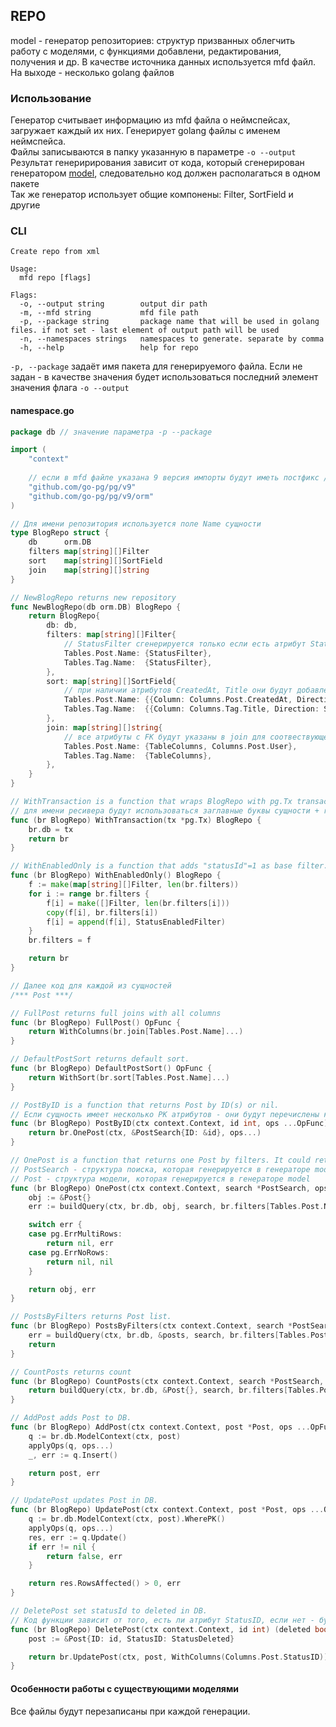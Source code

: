 ## REPO

model - генератор репозиториев: структур призванных облегчить работу с моделями, с функциями добавлени, редактирования, получения и др. В качестве источника данных используется mfd файл. На выходе - несколько golang файлов

### Использование

Генератор считывает информацию из mfd файла о неймспейсах, загружает каждый их них. Генерирует golang файлы c именем неймспейса.  
Файлы записываются в папку указанную в параметре `-o --output`  
Результат генеририрования зависит от кода, который сгенерирован генератором [model](/generators/model), следовательно код должен располагаться в одном пакете  
Так же генератор использует общие компонены: Filter, SortField и другие  

### CLI

```
Create repo from xml

Usage:
  mfd repo [flags]

Flags:
  -o, --output string        output dir path
  -m, --mfd string           mfd file path
  -p, --package string       package name that will be used in golang files. if not set - last element of output path will be used
  -n, --namespaces strings   namespaces to generate. separate by comma
  -h, --help                 help for repo
```

`-p, --package` задаёт имя пакета для генерируемого файла. Если не задан - в качестве значения будет использоваться последний элемент значения флага `-o --output`

#### namespace.go

```go
package db // значение параметра -p --package

import (
	"context"
 
    // если в mfd файле указана 9 версия импорты будут иметь постфикс /v9
	"github.com/go-pg/pg/v9"
	"github.com/go-pg/pg/v9/orm"
)

// Для имени репозитория используется поле Name сущности
type BlogRepo struct {
	db      orm.DB
	filters map[string][]Filter
	sort    map[string][]SortField
	join    map[string][]string
}

// NewBlogRepo returns new repository
func NewBlogRepo(db orm.DB) BlogRepo {
	return BlogRepo{
		db: db,
		filters: map[string][]Filter{
            // StatusFilter сгенерируется только если есть атрибут StatusID                 
			Tables.Post.Name: {StatusFilter},
			Tables.Tag.Name:  {StatusFilter},
		},
		sort: map[string][]SortField{
            // при наличии атрибутов CreatedAt, Title они будут добавлены в сортировки поумолчанию
			Tables.Post.Name: {{Column: Columns.Post.CreatedAt, Direction: SortDesc}},
			Tables.Tag.Name:  {{Column: Columns.Tag.Title, Direction: SortAsc}},
		},
		join: map[string][]string{
            // все атрибуты с FK будут указаны в join для соотвествующей операции
			Tables.Post.Name: {TableColumns, Columns.Post.User},
			Tables.Tag.Name:  {TableColumns},
		},
	}
}

// WithTransaction is a function that wraps BlogRepo with pg.Tx transaction.
// для имени ресивера будут использоваться заглавные буквы сущности + r
func (br BlogRepo) WithTransaction(tx *pg.Tx) BlogRepo {
	br.db = tx
	return br
}

// WithEnabledOnly is a function that adds "statusId"=1 as base filter.
func (br BlogRepo) WithEnabledOnly() BlogRepo {
	f := make(map[string][]Filter, len(br.filters))
	for i := range br.filters {
		f[i] = make([]Filter, len(br.filters[i]))
		copy(f[i], br.filters[i])
		f[i] = append(f[i], StatusEnabledFilter)
	}
	br.filters = f

	return br
}

// Далее код для каждой из сущностей
/*** Post ***/

// FullPost returns full joins with all columns
func (br BlogRepo) FullPost() OpFunc {
	return WithColumns(br.join[Tables.Post.Name]...)
}

// DefaultPostSort returns default sort.
func (br BlogRepo) DefaultPostSort() OpFunc {
	return WithSort(br.sort[Tables.Post.Name]...)
}

// PostByID is a function that returns Post by ID(s) or nil.
// Если сущность имеет несколько PK атрибутов - они будут перечислены как агрументы в функциях, использующих id
func (br BlogRepo) PostByID(ctx context.Context, id int, ops ...OpFunc) (*Post, error) {
	return br.OnePost(ctx, &PostSearch{ID: &id}, ops...)
}

// OnePost is a function that returns one Post by filters. It could return pg.ErrMultiRows.
// PostSearch - структура поиска, которая генерируется в генераторе model
// Post - структура модели, которая генерируется в генераторе model
func (br BlogRepo) OnePost(ctx context.Context, search *PostSearch, ops ...OpFunc) (*Post, error) {
	obj := &Post{}
	err := buildQuery(ctx, br.db, obj, search, br.filters[Tables.Post.Name], PagerTwo, ops...).Select()

	switch err {
	case pg.ErrMultiRows:
		return nil, err
	case pg.ErrNoRows:
		return nil, nil
	}

	return obj, err
}

// PostsByFilters returns Post list.
func (br BlogRepo) PostsByFilters(ctx context.Context, search *PostSearch, pager Pager, ops ...OpFunc) (posts []Post, err error) {
	err = buildQuery(ctx, br.db, &posts, search, br.filters[Tables.Post.Name], pager, ops...).Select()
	return
}

// CountPosts returns count
func (br BlogRepo) CountPosts(ctx context.Context, search *PostSearch, ops ...OpFunc) (int, error) {
	return buildQuery(ctx, br.db, &Post{}, search, br.filters[Tables.Post.Name], PagerOne, ops...).Count()
}

// AddPost adds Post to DB.
func (br BlogRepo) AddPost(ctx context.Context, post *Post, ops ...OpFunc) (*Post, error) {
	q := br.db.ModelContext(ctx, post)
	applyOps(q, ops...)
	_, err := q.Insert()

	return post, err
}

// UpdatePost updates Post in DB.
func (br BlogRepo) UpdatePost(ctx context.Context, post *Post, ops ...OpFunc) (bool, error) {
	q := br.db.ModelContext(ctx, post).WherePK()
	applyOps(q, ops...)
	res, err := q.Update()
	if err != nil {
		return false, err
	}

	return res.RowsAffected() > 0, err
}

// DeletePost set statusId to deleted in DB.
// Код функции зависит от того, есть ли атрибут StatusID, если нет - будет сгенерирована функция физического удаления из базы
func (br BlogRepo) DeletePost(ctx context.Context, id int) (deleted bool, err error) {
	post := &Post{ID: id, StatusID: StatusDeleted}

	return br.UpdatePost(ctx, post, WithColumns(Columns.Post.StatusID))
}
``` 

#### Особенности работы с существующими моделями

Все файлы будут перезаписаны при каждой генерации.